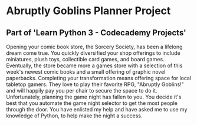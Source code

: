 # Abruptly Goblins Planner Project

## Part of 'Learn Python 3 - Codecademy Projects'

Opening your comic book store, the Sorcery Society, has been a lifelong dream come true. You quickly diversified your shop offerings to include miniatures, plush toys, collectible card games, and board games. Eventually, the store became more a games store with a selection of this week's newest comic books and a small offering of graphic novel paperbacks. Completing your transformation means offering space for local tabletop gamers. They love to play their favorite RPG, "Abruptly Goblins!" and will happily pay you per chair to secure the space to do it. Unfortunately, planning the game night has fallen to you. You decide it's best that you automate the game night selector to get the most people through the door. You have enlisted my help and have asked me to use my knowledge of Python, to help make the night a success.
